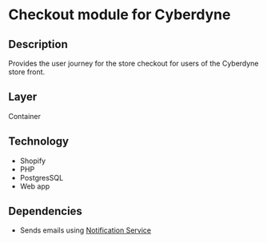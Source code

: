 # Checkout module for Cyberdyne

## Description

Provides the user journey for the store checkout for users of the Cyberdyne store front.

## Layer

Container

## Technology

- Shopify
- PHP
- PostgresSQL
- Web app

## Dependencies

- Sends emails using [Notification Service](../notification-service)
